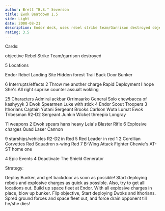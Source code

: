 ```yaml
---
author: Brett "B.S." Severson
title: Ewok Beatdown 1.5
side: Light
date: 2000-08-21
description: Endor deck, uses rebel strike team/Garrison destroyed objective. Has better mains than versian 1.0 and a few other suprises thrown in.
rating: 3.5
---
```

Cards: 

objective
Rebel Strike Team/garrison destroyed

5 Locations

Endor
Rebel Landing Site
Hidden forest Trail
Back Door
Bunker

6 Interrupts/effects
2 Throw me another charge
Rapid Deployment
I hope She's All right
suprise counter assualt
wokling

25 Characters
Admiral ackbar
Orrimaarko
General Solo
chewbacca of kashyyyk
3 Ewok Spearmen
Luke with stick
4 Endor Scout Troopers
3 Ithorians
Captain Yutani
Sergeant Brooks Carlson
Wuta
Lumat
Ewok Tribesman
R2-D2
Sergeant Junkin
Wicket
threepio
Longray


11 weapons
2 Ewok spears
hans heavy
Leia's Blaster Rifle
6 Explosive charges
Quad Laser Cannon

9 starships/vehicles
R2-D2 in Red 5
Red Leader in red 1
2 Corellian Corvettes
Red Squadron x-wing
Red 7
B-Wing Attack Fighter
Chewie's AT-ST
home one

4 Epic Events
4 Deactivate The Shield Generator


Strategy: 

Deploy Bunker, and get backdoor as soon as possible! Start deploying rebels and explosive charges as quick as possible. Also, try to get all locations out. Build up space fleet at Endor. With all explosive charges in place, blow up bunker. Flip objective, Start deploying Ewoks and Ithorians. Spred ground forces and space fleet out, and force drain opponent till he/she dies! 